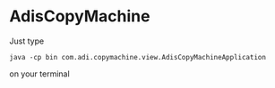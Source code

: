 # AdisCopyMachine

Just type  
  
    java -cp bin com.adi.copymachine.view.AdisCopyMachineApplication
    
on your terminal    